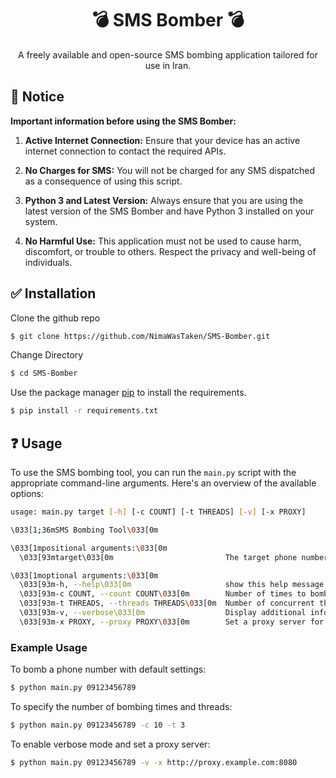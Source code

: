 <div align="center">
  <h1>💣 SMS Bomber 💣</h1>
</div>
<div align="center">
  <p>A freely available and open-source SMS bombing application tailored for use in Iran.</p>
</div>

## 📌 Notice
**Important information before using the SMS Bomber:**

1. **Active Internet Connection:** Ensure that your device has an active internet connection to contact the required APIs.

2. **No Charges for SMS:** You will not be charged for any SMS dispatched as a consequence of using this script.

3. **Python 3 and Latest Version:** Always ensure that you are using the latest version of the SMS Bomber and have Python 3 installed on your system.

4. **No Harmful Use:** This application must not be used to cause harm, discomfort, or trouble to others. Respect the privacy and well-being of individuals.

## ✅ Installation
Clone the github repo
```bash
$ git clone https://github.com/NimaWasTaken/SMS-Bomber.git
```
Change Directory
```bash
$ cd SMS-Bomber
```

Use the package manager [pip](https://pip.pypa.io/en/stable/getting-started/) to install the requirements.
```bash
$ pip install -r requirements.txt
```

## ❓ Usage
To use the SMS bombing tool, you can run the `main.py` script with the appropriate command-line arguments. Here's an overview of the available options:

```bash
usage: main.py target [-h] [-c COUNT] [-t THREADS] [-v] [-x PROXY]

\033[1;36mSMS Bombing Tool\033[0m

\033[1mpositional arguments:\033[0m
  \033[93mtarget\033[0m                         The target phone number (format: 09xxxxxxxxx)

\033[1moptional arguments:\033[0m
  \033[93m-h, --help\033[0m                     show this help message and exit
  \033[93m-c COUNT, --count COUNT\033[0m        Number of times to bomb the target phone number (default is 1)
  \033[93m-t THREADS, --threads THREADS\033[0m  Number of concurrent threads to use for bombing (default is 5)
  \033[93m-v, --verbose\033[0m                  Display additional information during the bombing process
  \033[93m-x PROXY, --proxy PROXY\033[0m        Set a proxy server for requests (http/https)
```
### Example Usage
To bomb a phone number with default settings:
```bash
$ python main.py 09123456789
```
To specify the number of bombing times and threads:
```bash
$ python main.py 09123456789 -c 10 -t 3
```
To enable verbose mode and set a proxy server:
```bash
$ python main.py 09123456789 -v -x http://proxy.example.com:8080
```
